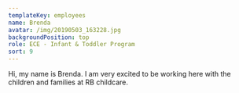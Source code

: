 ```yaml
---
templateKey: employees
name: Brenda
avatar: /img/20190503_163228.jpg
backgroundPosition: top
role: ECE - Infant & Toddler Program
sort: 9
---
```

Hi, my name is Brenda. I am very excited to be working here with the children and families at RB childcare.
